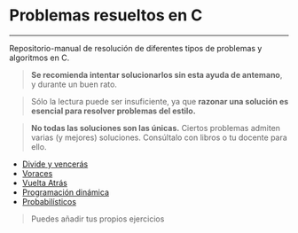 # Problemas resueltos en C

***

Repositorio-manual de resolución de diferentes tipos de problemas y algoritmos en C.

> **Se recomienda intentar solucionarlos sin esta ayuda de antemano**, y durante un buen rato.

> Sólo la lectura puede ser insuficiente, ya que **razonar una solución es esencial para resolver problemas del estilo.**

> **No todas las soluciones son las únicas.** Ciertos problemas admiten varias (y mejores) soluciones. Consúltalo con libros o tu docente para ello.

 - [Divide y vencerás](./Divide%20y%20venceras/Index.md)
 - [Voraces](./Voraces/Index.md)
 - [Vuelta Atrás](./Vuelta%20atras/Index.md)
 - [Programación dinámica](./Programacion%20dinamica/Index.md)
 - [Probabilísticos](./Probabilisticos/Index.md)

> Puedes añadir tus propios ejercicios 